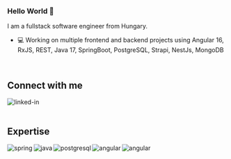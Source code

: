 ### Hello World 👋
I am a fullstack software engineer from Hungary.
- 💻 Working on multiple frontend and backend projects using Angular 16, RxJS, REST, Java 17, SpringBoot, PostgreSQL, Strapi, NestJs, MongoDB
<br>

## Connect with me

[<img align="left" alt="linked-in" src="https://img.shields.io/badge/linkedin-%230077B5.svg?&style=for-the-badge&logo=linkedin&logoColor=white" />](https://www.linkedin.com/in/robert-bogar/)
<br>
<br>

## Expertise

<img align="left" alt="spring" src="https://img.shields.io/badge/spring%20-%236DB33F.svg?&style=for-the-badge&logo=spring&logoColor=white" />
<img align="left" alt="java" src="https://img.shields.io/badge/-Java-f0f0f0?&style=for-the-badge&logo=java&logoColor=red" />
<img align="left" alt="postgresql" src="https://img.shields.io/badge/-PostgreSQL-326791?&style=for-the-badge&logo=postgresql&logoColor=white" />
<img align="left" alt="angular" src="https://img.shields.io/badge/-Angular-d60e2f?&style=for-the-badge&logo=angular&logoColor=white" />
<img align="left" alt="angular" src="https://img.shields.io/badge/-Git-f0f0f0?&style=for-the-badge&logo=git&logoColor=f05133" />
<br>
<br>
